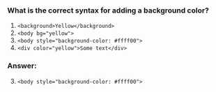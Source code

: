 ### What is the correct syntax for adding a background color?

1. `<background>Yellow</background>`
2. `<body bg="yellow">`
3. `<body style="background-color: #ffff00">`
4. `<div color="yellow">Some text</div>`

### Answer:

3. `<body style="background-color: #ffff00">`
